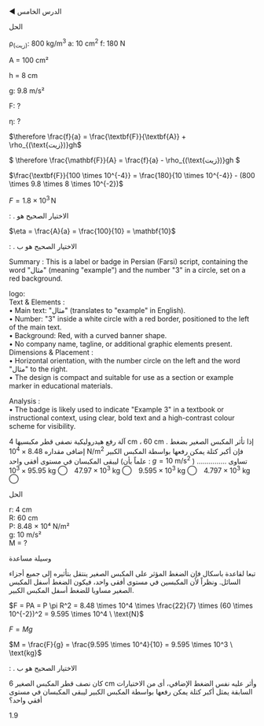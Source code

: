 ◀ الدرس الخامس <!-- text, from page 0 (l=0.103,t=0.061,r=0.252,b=0.082), with ID 482919dd-b906-4562-a5df-024bd9b10ee6 -->

الحل <!-- text, from page 0 (l=0.804,t=0.094,r=0.940,b=0.122), with ID bcb55934-0354-43b5-8634-4b1bd59a1824 -->

ρ<sub>(زيت)</sub>: 800 kg/m<sup>3</sup>
a: 10 cm<sup>2</sup>
f: 180 N <!-- text, from page 0 (l=0.096,t=0.121,r=0.538,b=0.159), with ID 16972822-0578-4ba3-a696-837ae3ee6c1c -->

A = 100 cm²

h = 8 cm <!-- text, from page 0 (l=0.553,t=0.121,r=0.806,b=0.160), with ID 2b4a86f3-30a9-4767-91c5-e2b298df877b -->

g: 9.8 m/s²

F: ?

η: ? <!-- text, from page 0 (l=0.092,t=0.164,r=0.377,b=0.202), with ID 5792c867-5c4f-44b4-9ebc-6ca565a3241b -->

$\therefore \frac{f}{a} = \frac{\textbf{F}}{\textbf{A}} + \rho_{(\text{زيت})}gh$ <!-- text, from page 0 (l=0.088,t=0.201,r=0.285,b=0.237), with ID 6ba3b780-4d97-4fde-b5ad-ff339b674e04 -->

$ \therefore \frac{\mathbf{F}}{A} = \frac{f}{a} - \rho_{(\text{زيت})}gh $ <!-- text, from page 0 (l=0.478,t=0.199,r=0.672,b=0.239), with ID f2344789-97dc-41f2-b1a4-e56c1c5e36e4 -->

$\frac{\textbf{F}}{100 \times 10^{-4}} = \frac{180}{10 \times 10^{-4}} - (800 \times 9.8 \times 8 \times 10^{-2})$ <!-- text, from page 0 (l=0.091,t=0.244,r=0.543,b=0.284), with ID 020cdb3c-4fbe-41c8-96c8-540a510ea32c -->

$F = 1.8 \times 10^3\,\text{N}$ <!-- text, from page 0 (l=0.671,t=0.249,r=0.837,b=0.274), with ID 53390dd7-f6a7-4a0d-a534-cd802ed9e006 -->

: . الاختيار الصحيح هو <!-- text, from page 0 (l=0.649,t=0.282,r=0.879,b=0.311), with ID 41437306-bf2d-46e3-a97c-c2a3b255fb75 -->

$\eta = \frac{A}{a} = \frac{100}{10} = \mathbf{10}$ <!-- text, from page 0 (l=0.086,t=0.313,r=0.271,b=0.354), with ID 97e66d6a-0ef0-4af4-bf78-4594cfcfa701 -->

: . الاختيار الصحيح هو ب <!-- text, from page 0 (l=0.652,t=0.358,r=0.875,b=0.384), with ID b3bdf573-a24d-4095-9f6f-ff78d113c889 -->

Summary : This is a label or badge in Persian (Farsi) script, containing the word "مثال" (meaning "example") and the number "3" in a circle, set on a red background.

logo:  
Text & Elements :  
  • Main text: "مثال" (translates to "example" in English).  
  • Number: "3" inside a white circle with a red border, positioned to the left of the main text.  
  • Background: Red, with a curved banner shape.  
  • No company name, tagline, or additional graphic elements present.  
Dimensions & Placement :  
  • Horizontal orientation, with the number circle on the left and the word "مثال" to the right.  
  • The design is compact and suitable for use as a section or example marker in educational materials.

Analysis :  
  • The badge is likely used to indicate "Example 3" in a textbook or instructional context, using clear, bold text and a high-contrast colour scheme for visibility. <!-- figure, from page 0 (l=0.803,t=0.406,r=0.930,b=0.446), with ID cb450402-e8bd-4e74-9ba0-0bbbc8b1245e -->

آلة رفع هيدروليكية نصفى قطر مكبسيها 4 cm ، 60 cm . إذا تأثر المكبس الصغير بضغط إضافى مقداره 
$8.48 \times 10^4 \ \mathrm{N/m^2}$ فإن أكبر كتلة يمكن رفعها بواسطة المكبس الكبير ليبقى المكبسان في مستوى أفقى واحد 
(علماً بأن : $g = 10 \ \mathrm{m/s^2}$ )
تساوى ...............
$95.95 \times 10^3 \ \mathrm{kg}$ ⃝ $47.97 \times 10^3 \ \mathrm{kg}$ ⃝ $9.595 \times 10^3 \ \mathrm{kg}$ ⃝ $4.797 \times 10^3 \ \mathrm{kg}$ ⃝ <!-- text, from page 0 (l=0.080,t=0.440,r=0.920,b=0.564), with ID 6ae50383-b916-48c6-a86d-72bb61508c72 -->

الحل <!-- text, from page 0 (l=0.802,t=0.570,r=0.938,b=0.595), with ID f1f26c1a-21d3-4299-88a8-e2b705fae27f -->

r: 4 cm  
R: 60 cm  
P: 8.48 × 10⁴ N/m²  
g: 10 m/s²  
M = ? <!-- text, from page 0 (l=0.088,t=0.593,r=0.722,b=0.633), with ID 08622ee5-2c08-4472-8b3a-cd72de901ba9 -->

وسيلة مساعدة

تبعا لقاعدة باسكال فإن الضغط المؤثر على المكبس الصغير ينتقل بتأثيره إلى جميع أجزاء السائل. ونظراً لأن المكبسين في مستوى أفقى واحد، فيكون الضغط أسفل المكبس الصغير مساويا للضغط أسفل المكبس الكبير. <!-- text, from page 0 (l=0.088,t=0.633,r=0.907,b=0.704), with ID 0835a02b-6250-4843-8986-ca11655b47a6 -->

$F = PA = P \pi R^2 = 8.48 \times 10^4 \times \frac{22}{7} \times (60 \times 10^{-2})^2 = 9.595 \times 10^4 \ \text{N}$ <!-- text, from page 0 (l=0.087,t=0.712,r=0.706,b=0.743), with ID 41917e7d-6e07-4fd4-a003-7bac9b770cad -->

$F = Mg$

$M = \frac{F}{g} = \frac{9.595 \times 10^4}{10} = 9.595 \times 10^3 \ \text{kg}$ <!-- text, from page 0 (l=0.086,t=0.744,r=0.452,b=0.806), with ID 7d3ba1cf-c91f-4453-8e6e-ddd8b5cddd22 -->

: . الاختيار الصحيح هو ب <!-- text, from page 0 (l=0.650,t=0.805,r=0.875,b=0.832), with ID a811e522-27c5-4045-9ab9-a5b0776803f3 -->

كان نصف قطر المكبس الصغير 6 cm وأثر عليه نفس الضغط الإضافي، أى من الاختيارات السابقة يمثل أكبر كتلة يمكن رفعها بواسطة المكبس الكبير ليبقى المكبسان في مستوى أفقي واحد؟ <!-- text, from page 0 (l=0.089,t=0.837,r=0.902,b=0.906), with ID 8bc9dc5f-122f-4824-bd11-822421ef8208 -->

$1.9$ <!-- marginalia, from page 0 (l=0.073,t=0.930,r=0.123,b=0.956), with ID 52a1752e-2dcb-4073-9080-a40fa7830695 -->